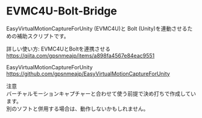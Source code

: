# EVMC4U-Bolt-Bridge
EasyVirtualMotionCaptureForUnity (EVMC4U)と Bolt (Unity)を連動させるための補助スクリプトです。

詳しい使い方: EVMC4UとBoltを連携させる  
https://qiita.com/gpsnmeajp/items/a898fa4567e84eac9551  

EasyVirtualMotionCaptureForUnity  
https://github.com/gpsnmeajp/EasyVirtualMotionCaptureForUnity

注意  
バーチャルモーションキャプチャーと合わせて使う前提で決め打ちで作成しています。  
別のソフトと併用する場合は、動作しないかもしれません。  
